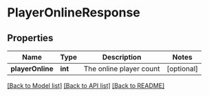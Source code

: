 # PlayerOnlineResponse

## Properties
Name | Type | Description | Notes
------------ | ------------- | ------------- | -------------
**playerOnline** | **int** | The online player count | [optional] 

[[Back to Model list]](../../README.md#documentation-for-models) [[Back to API list]](../../README.md#documentation-for-api-endpoints) [[Back to README]](../../README.md)

